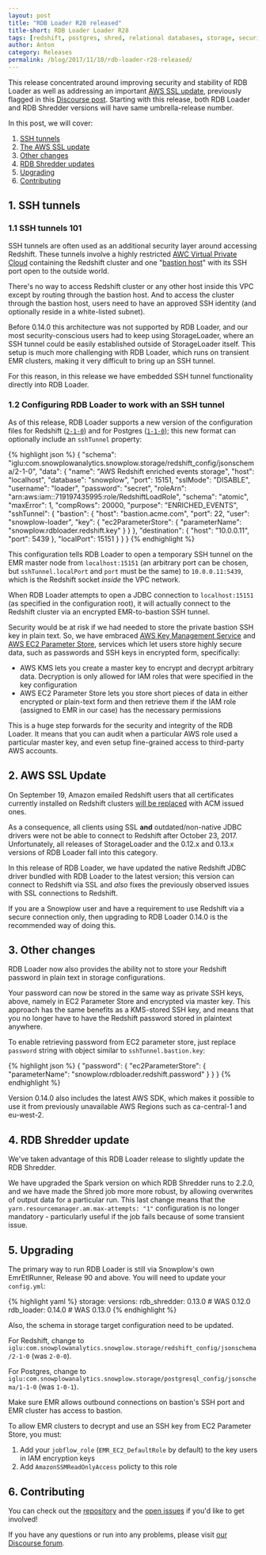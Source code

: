 ```yaml
---
layout: post
title: "RDB Loader R28 released"
title-short: RDB Loader Loader R28
tags: [redshift, postgres, shred, relational databases, storage, security]
author: Anton
category: Releases
permalink: /blog/2017/11/10/rdb-loader-r28-released/
---
```


This release concentrated around improving security and stability of RDB Loader as well as addressing an important [AWS SSL update][aws-ssl-update], previously flagged in this [Discourse post][aws-ssl-alert].
Starting with this release, both RDB Loader and RDB Shredder versions will have same umbrella-release number.

<!--more-->

In this post, we will cover:

1. [SSH tunnels](#ssh-tunnel)
2. [The AWS SSL update](#ssl-update)
3. [Other changes](#other)
4. [RDB Shredder updates](#shredder)
5. [Upgrading](#upgrading)
6. [Contributing](#contributing)

<h2 id="ssh-tunnel">1. SSH tunnels</h2>

<h3 id="ssh-tunnel-intro">1.1 SSH tunnels 101</h3>

SSH tunnels are often used as an additional security layer around accessing Redshift. These tunnels involve a highly restricted [AWC Virtual Private Cloud][aws-vpc] containing the Redshift cluster and one "[bastion host][bastion-article]" with its SSH port open to the outside world.

There's no way to access Redshift cluster or any other host inside this VPC except by routing through the bastion host. 
And to access the cluster through the bastion host, users need to have an approved SSH identity (and optionally reside in a white-listed subnet).

Before 0.14.0 this architecture was not supported by RDB Loader, and our most security-conscious users had to keep using StorageLoader, where an SSH tunnel could be easily established outside of StorageLoader itself. This setup is much more challenging with RDB Loader, which runs on transient EMR clusters, making it very difficult to bring up an SSH tunnel.

For this reason, in this release we have embedded SSH tunnel functionality directly into RDB Loader.

<h3 id="configuring-rdb">1.2 Configuring RDB Loader to work with an SSH tunnel</h3>

As of this release, RDB Loader supports a new version of the configuration files for Redshift ([`2-1-0`][new-redshift-config]) and for Postgres ([`1-1-0`][new-postgres-config]); this new format can optionally include an `sshTunnel` property:

{% highlight json %}
{
  "schema": "iglu:com.snowplowanalytics.snowplow.storage/redshift_config/jsonschema/2-1-0",
  "data": {
    "name": "AWS Redshift enriched events storage",
    "host": "localhost",
    "database": "snowplow",
    "port": 15151,
    "sslMode": "DISABLE",
    "username": "loader",
    "password": "secret",
    "roleArn": "arn:aws:iam::719197435995:role/RedshiftLoadRole",
    "schema": "atomic",
    "maxError": 1,
    "compRows": 20000,
    "purpose": "ENRICHED_EVENTS",
    "sshTunnel": {
      "bastion": {
        "host": "bastion.acme.com",
        "port": 22,
        "user": "snowplow-loader",
        "key": {
          "ec2ParameterStore": {
            "parameterName": "snowplow.rdbloader.redshift.key"
          }
        }
      },
      "destination": {
        "host": "10.0.0.11",
        "port": 5439
      },
      "localPort": 15151
    }
  }
}
{% endhighlight %}

This configuration tells RDB Loader to open a temporary SSH tunnel on the EMR master node from `localhost:15151` (an arbitrary port can be chosen, but `sshTunnel.localPort` and `port` must be the same) to `10.0.0.11:5439`, which is the Redshift socket *inside* the VPC network.

When RDB Loader attempts to open a JDBC connection to `localhost:15151` (as specified in the configuration root), it will actually connect to the Redshift cluster via an encrypted EMR-to-bastion SSH tunnel.

Security would be at risk if we had needed to store the private bastion SSH key in plain text. So, we have embraced [AWS Key Management Service][aws-kms] and [AWS EC2 Parameter Store][aws-parameter-store], services which let users store highly secure data, such as passwords and SSH keys in encrypted form, specifically:

* AWS KMS lets you create a master key to encrypt and decrypt arbitrary data. Decryption is only allowed for IAM roles that were specified in the key configuration
* AWS EC2 Parameter Store lets you store short pieces of data in either encrypted or plain-text form and then retrieve them if the IAM role (assigned to EMR in our case) has the necessary permissions

This is a huge step forwards for the security and integrity of the RDB Loader. It means that you can audit when a particular AWS role used a particular master key, and even setup fine-grained access to third-party AWS accounts.

<h2 id="ssl-update">2. AWS SSL Update</h2>

On September 19, Amazon emailed Redshift users that all certificates currently installed on Redshift clusters [will be replaced][aws-ssl-update] with ACM issued ones.

As a consequence, all clients using SSL **and** outdated/non-native JDBC drivers were not be able to connect to Redshift after October 23, 2017. Unfortunately, all releases of StorageLoader and the 0.12.x and 0.13.x versions of RDB Loader fall into this category.

In this release of RDB Loader, we have updated the native Redshift JDBC driver bundled with RDB Loader to the latest version; this version can connect to Redshift via SSL and *also* fixes the previously observed issues with SSL connections to Redshift.

If you are a Snowplow user and have a requirement to use Redshift via a secure connection only, then upgrading to RDB Loader 0.14.0 is the recommended way of doing this.

<h2 id="other">3. Other changes</h2>

RDB Loader now also provides the ability not to store your Redshift password in plain text in storage configurations.

Your password can now be stored in the same way as private SSH keys, above, namely in EC2 Parameter Store and encrypted via master key. This approach has the same benefits as a KMS-stored SSH key, and means that you no longer have to have the Redshift password stored in plaintext anywhere.

To enable retrieving password from EC2 parameter store, just replace `password` string with object similar to `sshTunnel.bastion.key`: 

{% highlight json %}
{
  "password": {
    "ec2ParameterStore": {
      "parameterName": "snowplow.rdbloader.redshift.password"
    }
  }
}
{% endhighlight %}

Version 0.14.0 also includes the latest AWS SDK, which makes it possible to use it from previously unavailable AWS Regions such as ca-central-1 and eu-west-2.

<h2 id="shredder">4. RDB Shredder update</h2>

We've taken advantage of this RDB Loader release to slightly update the RDB Shredder.

We have upgraded the Spark version on which RDB Shredder runs to 2.2.0, and we have made the Shred job more
more robust, by allowing overwrites of output data for a particular run. This last change means that
the `yarn.resourcemanager.am.max-attempts: "1"` configuration is no longer mandatory - 
particularly useful if the job fails because of some transient issue.

<h2 id="upgrading">5. Upgrading</h2>

The primary way to run RDB Loader is still via Snowplow's own EmrEtlRunner, Release 90 and above. You will need to update your `config.yml`:

{% highlight yaml %}
storage:
  versions:
    rdb_shredder: 0.13.0      # WAS 0.12.0
    rdb_loader: 0.14.0        # WAS 0.13.0
{% endhighlight %}

Also, the schema in storage target configuration need to be updated.

For Redshift, change to `iglu:com.snowplowanalytics.snowplow.storage/redshift_config/jsonschema/2-1-0` (was `2-0-0`).

For Postgres, change to `iglu:com.snowplowanalytics.snowplow.storage/postgresql_config/jsonschema/1-1-0` (was `1-0-1`).

Make sure EMR allows outbound connections on bastion's SSH port and EMR cluster has access to bastion.

To allow EMR clusters to decrypt and use an SSH key from EC2 Parameter Store, you must:

1. Add your `jobflow_role` (`EMR_EC2_DefaultRole` by default) to the key users in IAM encryption keys
2. Add `AmazonSSMReadOnlyAccess` policty to this role

<h2 id="contributing">6. Contributing</h2>

You can check out the [repository][repo] and the [open issues](https://github.com/snowplow/snowplow-rdb-loader/issues?utf8=✓&q=is%3Aissue%20is%3Aopen%20) if you'd like to get involved!

If you have any questions or run into any problems, please visit [our Discourse forum][discourse].

[repo]: https://github.com/snowplow/snowplow-rdb-loader
[release-0140]: https://github.com/snowplow/snowplow-rdb-loader/releases/tag/0.14.0

[discourse]: http://discourse.snowplowanalytics.com/

[aws-ssl-alert]: https://discourse.snowplowanalytics.com/t/important-alert-aws-is-replacing-the-ssl-certificates-for-connecting-to-redshift-on-23rd-october/1552
[aws-ssl-update]: https://docs.aws.amazon.com/redshift/latest/mgmt/connecting-transitioning-to-acm-certs.html
[bastion-article]: https://en.wikipedia.org/wiki/Bastion_host

[new-postgres-config]: https://github.com/snowplow/iglu-central/tree/master/schemas/com.snowplowanalytics.snowplow.storage/postgresql_config/jsonschema/1-1-0
[new-redshift-config]: https://github.com/snowplow/iglu-central/tree/master/schemas/com.snowplowanalytics.snowplow.storage/redshift_config/jsonschema/2-1-0

[aws-kms]: https://aws.amazon.com/kms/
[aws-parameter-store]: https://aws.amazon.com/ec2/systems-manager/parameter-store/
[aws-vpc]: https://aws.amazon.com/vpc/
